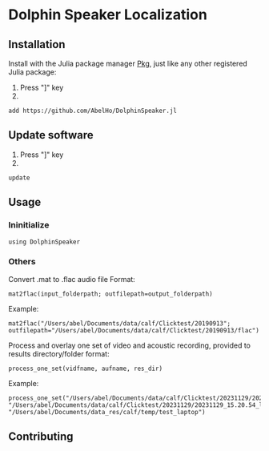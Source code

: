 # Dolphin Speaker Localization
<!--- 
[![Stable](https://img.shields.io/badge/docs-stable-blue.svg)](https://juliaci.github.io/PkgTemplates.jl/stable)
[![Dev](https://img.shields.io/badge/docs-dev-blue.svg)](https://juliaci.github.io/PkgTemplates.jl/dev)
[![CI](https://github.com/JuliaCI/PkgTemplates.jl/actions/workflows/CI.yml/badge.svg?branch=master)](https://github.com/JuliaCI/PkgTemplates.jl/actions/workflows/CI.yml?query=branch%3Amaster)
[![Codecov](https://codecov.io/gh/JuliaCI/PkgTemplates.jl/branch/master/graph/badge.svg?token=WsGRSymBmZ)](https://codecov.io/gh/JuliaCI/PkgTemplates.jl)
[![Code Style: Blue](https://img.shields.io/badge/code%20style-blue-4495d1.svg)](https://github.com/invenia/BlueStyle)
[![ColPrac: Contributor Guide on Collaborative Practices for Community Packages](https://img.shields.io/badge/ColPrac-Contributor%20Guide-blueviolet)](https://github.com/SciML/ColPrac)

**PkgTemplates creates new Julia packages in an easy, repeatable, and customizable way.**
--->
## Installation

Install with the Julia package manager [Pkg](https://pkgdocs.julialang.org/), just like any other registered Julia package:
1. Press "]" key
2.
```
add https://github.com/AbelHo/DolphinSpeaker.jl
```

## Update software
1. Press "]" key
2.
```
update
```

## Usage
### Ininitialize
```
using DolphinSpeaker
```

### Others

Convert .mat to .flac audio file
Format:
```
mat2flac(input_folderpath; outfilepath=output_folderpath)
```
Example:
```
mat2flac("/Users/abel/Documents/data/calf/Clicktest/20190913"; outfilepath="/Users/abel/Documents/data/calf/Clicktest/20190913/flac")
```

Process and overlay one set of video and acoustic recording, provided to results directory/folder
format:
```
process_one_set(vidfname, aufname, res_dir)
```
Example:
```
process_one_set("/Users/abel/Documents/data/calf/Clicktest/20231129/20231129_15.20.54_log.mkv", "/Users/abel/Documents/data/calf/Clicktest/20231129/20231129_15.20.54_log.flac", "/Users/abel/Documents/data_res/calf/temp/test_laptop")
```

### 

## Contributing


